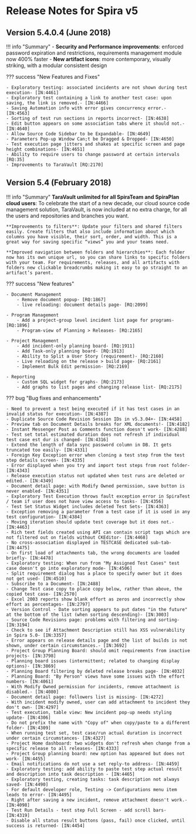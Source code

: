 # Release Notes for Spira v5

## Version 5.4.0.4 (June 2018)

!!! info "Summary"
    - **Security and Performance improvements**: enforced password expiration and restrictions, requirements management module now 400% faster
    - **New artifact icons**: more contemporary, visually striking, with a modular consistent design

??? success "New Features and Fixes"

    - Exploratory testing: associated incidents are not shown during test execution- [IN:4461]
    - Exploratory test containing a link to another test case: upon saving, the link is removed.- [IN:4466]
    - Saving Automation info with error gives concurrency error.- [IN:4563]
    - Sorting of test run sections in reports incorrect- [IN:4638]
    - Edit button appears on some association tabs where it should not.- [IN:4640]
    - Allow Source Code Sidebar to be Expandable- [IN:4649]
    - Parameters Pop-up Window Can;t be Dragged & Dropped- [IN:4650]
    - Test execution page jitters and shakes at specific screen and page height combinations- [IN:4651]
    - Ability to require users to change password at certain intervals [RQ:35]
    - Improvements to TaraVault [RQ:2170]

## Version 5.4 (February 2018)

!!! info "Summary"
    **TaraVault unlimited for all SpiraTeam and SpiraPlan cloud users**: To celebrate the start of a new decade, our cloud source code management solution, TaraVault, is now included at no extra charge, for all the users and repositories and branches you want.
    
    **Improvements to filters**: Update your filters and shared filters easily. Create filters that also include information about which columns you have visible, their sort, order, and width. This is a great way for saving specific “views” you and your teams need.
    
    **Improved navigation between folders and hierarchies**: Each folder now has its own unique url, so you can share links to specific folders with your team. For requirements, releases, and all artifacts with folders new clickable breadcrumbs making it easy to go straight to an artifact’s parent.

??? success "New features"

    - Document Management
        - Remove document popup- [RQ:1867]
        - live reloading: document details page- [RQ:2099]
    
    - Program Management
        - Add a project-group level incident list page for programs- [RQ:1896]
        - Program-view of Planning > Releases- [RQ:2165]
    
    - Project Management
        - Add incident-only planning board- [RQ:1911]
        - Add Task-only planning board- [RQ:1913]
        - Ability to Split a User Story (requirement)- [RQ:2160]
        - Live reloading on the release > build page- [RQ:2161]
        - Implement Bulk Edit permission- [RQ:2169]
    
    - Reporting
        - Custom SQL widget for graphs- [RQ:2173]
        - Add graphs to list pages and changing release list- [RQ:2175]

??? bug "Bug fixes and enhancements"

    - Need to prevent a test being executed if it has test cases in an invalid status for execution- [IN:4387]
    - Duplicate Source Code Revision Session IDs in v5.3.04+- [IN:4458]
    - Preview tab on Document Details breaks for XML documents!- [IN:4182]
    - Instant Messenger Post as Comments function doesn't work- [IN:4288]
    - Test set total estimated duration does not refresh if individual test case est dur is changed- [IN:4316]
    - Extend the length of data sync password column in DB. It gets truncated too easily- [IN:4331]
    - Foreign Key Exception error when cloning a test step from the test step details screen- [IN:4335]
    - Error displayed when you try and import test steps from root folder- [IN:4343]
    - Release execution status not updated when test runs are deleted or edited.- [IN:4349]
    - Document detail page: with Modify Owned permission, save button is never enabled- [IN:4351]
    - Exploratory Test Execution throws fault exception error in SpiraTest / team if user does not have view access to tasks- [IN:4356]
    - Test Set Status Widget includes deleted Test Sets- [IN:4363]
    - Exception removing a parameter from a test case if it is used in any test configuration- [IN:4384]
    - Moving iteration should update test coverage but it does not.- [IN:4463]
    - Rich text fields created using API can contain script tags which are not filtered out on fields without CKEditor- [IN:4468]
    - No cross-association displayed in TESTCASE dedicated sub-tab- [IN:4475]
    - On first load of attachments tab, the wrong documents are loaded briefly- [IN:4478]
    - Exploratory testing: When run from "My Assigned Test Cases" test case doesn't go into exploratory mode- [IN:4506]
    - Split requirement dialog has a place to specify owner but it does not get used- [IN:4510]
    - Subscribe to a Document- [IN:2488]
    - Change Test case copy to place copy below, rather than above, the copied test case- [IN:2570]
    - Excel 2003 reports show blank effort as zeros and incorrectly show effort as percentages- [IN:2797]
    - Version Control - Date sorting appears to put dates "in the future" at the bottom of the list (when sorting descending)- [IN:3003]
    - Source Code Revisions page: problems with filtering and sorting- [IN:3194]
    - Check to see if Attachment Description still has XSS vulnerability in Spira 5.0- [IN:3357]
    - Error appears on release details page and the list of builds is not shown, under certain circumstances.- [IN:3692]
    - Project Group Planning Board: should omit requirements from inactive projects- [IN:3798]
    - Planning board issues (intermittent; related to changing display options)- [IN:3869]
    - Planning Board filtering by deleted release breaks page- [IN:4032]
    - Planning Board: "By Person" views have some issues with the effort numbers- [IN:4061]
    - With Modify Owned permission for incidents, remove attachment is disabled.- [IN:4080]
    - Document detail page: followers list is missing- [IN:4272]
    - With incident modify owned, user can add attachment to incident they don't own- [IN:4297]
    - Test execution, table view: New incident pop-up needs styling update- [IN:4306]
    - Do not prefix the name with "Copy of" when copy/paste to a different folder- [IN:4309]
    - When running test set, test case/run actual duration is incorrect under certain circumstances- [IN:4327]
    - Project Home dashboard: two widgets don't refresh when change from a specific release to all releases- [IN:4333]
    - Project Group planning board: new option has appeared but does not work- [IN:4455]
    - Email notifications do not use a set reply-to address- [IN:4459]
    - Exploratory testing: add ability to paste test step actual result and description into task description - [IN:4465]
    - Exploratory testing, creating tasks: task description not always saved- [IN:4490]
    - For default developer role, Testing -> Configurations menu item leads to error- [IN:4495]
    - Right after saving a new incident, remove attachment doesn't work.- [IN:4098]
    - Test Run Details - test step Full Screen - add scroll bars- [IN:4319]
    - Disable all status result buttons (pass, fail) once clicked, until success is returned- [IN:4454]

